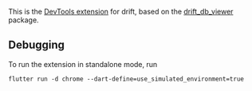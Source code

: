 This is the [DevTools extension](https://pub.dev/packages/devtools_extensions) for drift,
based on the [drift_db_viewer](https://pub.dev/packages/drift_db_viewer) package.

## Debugging

To run the extension in standalone mode, run

```
flutter run -d chrome --dart-define=use_simulated_environment=true
```
